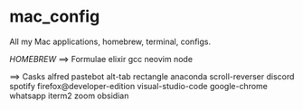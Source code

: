 # mac_config
All my Mac applications, homebrew, terminal, configs.

*HOMEBREW*
==> Formulae
elixir
gcc
neovim
node

==> Casks
alfred
pastebot
alt-tab
rectangle
anaconda
scroll-reverser
discord
spotify
firefox@developer-edition
visual-studio-code
google-chrome
whatsapp
iterm2
zoom
obsidian
